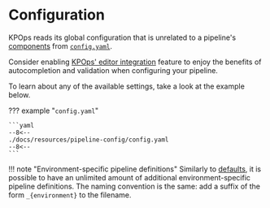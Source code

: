 # Configuration

KPOps reads its global configuration that is unrelated to a pipeline's [components](./components/overview.md) from [`config.yaml`](#__codelineno-0-1).

Consider enabling [KPOps' editor integration](../references/editor-integration.md) feature to enjoy the benefits of autocompletion and validation when configuring your pipeline.

To learn about any of the available settings, take a look at the example below.

<!-- dprint-ignore-start -->

??? example "`config.yaml`"

    ```yaml
    --8<--
    ./docs/resources/pipeline-config/config.yaml
    --8<--
    ```

!!! note "Environment-specific pipeline definitions"
    Similarly to [defaults](defaults.md#configuration), it is possible to have an unlimited amount of additional environment-specific pipeline definitions. The naming convention is the same: add a suffix of the form `_{environment}` to the filename.

<!-- dprint-ignore-end -->
